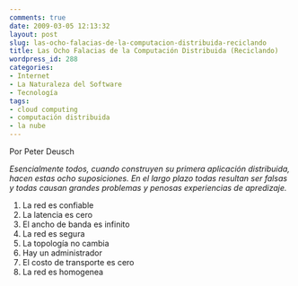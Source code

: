 ```yaml
---
comments: true
date: 2009-03-05 12:13:32
layout: post
slug: las-ocho-falacias-de-la-computacion-distribuida-reciclando
title: Las Ocho Falacias de la Computación Distribuida (Reciclando)
wordpress_id: 288
categories:
- Internet
- La Naturaleza del Software
- Tecnología
tags:
- cloud computing
- computación distribuida
- la nube
---
```


Por Peter Deusch

_Esencialmente todos, cuando construyen su primera aplicación distribuida, hacen estas ocho suposiciones. En el largo plazo todas resultan ser falsas y todas causan grandes problemas y penosas experiencias de apredizaje._

1. La red es confiable  
2. La latencia es cero  
3. El ancho de banda es infinito  
4. La red es segura  
5. La topología no cambia  
6. Hay un administrador  
7. El costo de transporte es cero  
8. La red es homogenea



